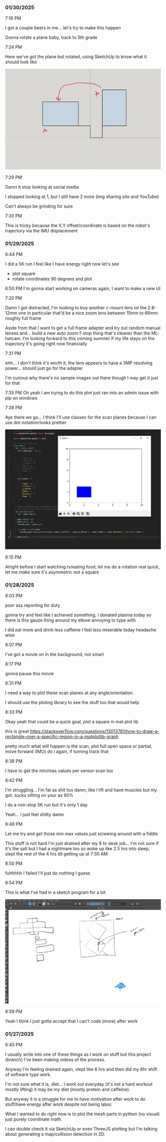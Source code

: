 ### 01/30/2025

7:18 PM

I got a couple beers in me... let's try to make this happen

Gonna rotate a plane baby, back to 5th grade

7:24 PM

Here we've got the plane but rotated, using SketchUp to know what it should look like

<img src="./devlog-media/rotate-plane-01302025.JPG"/>

7:29 PM

Damn it stop looking at social media

I stopped looking at 1, but I still have 2 more (img sharing site and YouTube)

Can't always be grinding for sure

7:30 PM

This is tricky because the X,Y offset/coordinate is based on the robot's trajectory via the IMU displacement



### 01/29/2025

6:44 PM

I did a 5K run I feel like I have energy right now let's see

- plot square
- rotate coordinates 90 degrees and plot

6:50 PM
I'm gonna start working on cameras again, I want to make a new UI

7:20 PM

Damn I got distracted, I'm looking to buy another c-mount lens lol the 2.8-12mm one in particular that'd be a nice zoom lens between 15mm to 66mm roughly full frame

Aside from that I want to get a full frame adapter and try out random manual lenses and... build a new auto zoom f-stop thing that's cleaner than the ML-hatcam. I'm looking forward to this coming summer if my life stays on the trajectory it's going right now financially

7:31 PM

ehh... I don't think it's worth it, the lens appears to have a 3MP resolving power... should just go for the adapter

I'm curious why there's no sample images out there though I may get it just for that

7:35 PM
Oh yeah I am trying to do this plot just ran into an admin issue with pip on windows

7:38 PM

Aye there we go... I think I'll use classes for the scan planes because I can use dot notation/looks prettier

<img src="./devlog-media/basic-plot-01292025.JPG"/>

8:15 PM

Alright before I start watching tv/eating food, let me do a rotation real quick, let me make sure it's asymmetric not a square



### 01/28/2025

8:03 PM

poor ass reporting for duty

gonna try and feel like I achieved something, I donated plasma today so there is this gauze thing around my elbow annoying to type with

I did eat more and drink less caffeine I feel less miserable today headache wise

8:07 PM

I've got a movie on in the background, not smart

8:17 PM

gonna pause this movie

8:31 PM

I need a way to plot these scan planes at any angle/orientation

I should use the ploting library to see the stuff too that would help

8:33 PM

Okay yeah that could be a quick goal, plot a square in mat plot lib

this is great
https://stackoverflow.com/questions/13013781/how-to-draw-a-rectangle-over-a-specific-region-in-a-matplotlib-graph

pretty much what will happen is the scan, plot full open space or partial, move forward (IMU) do i again, if turning track that

8:38 PM

I have to get the min/max values per sensor scan too

8:42 PM

I'm struggling... I'm fat as shit too damn, like I lift and have muscles but my gut, sucks sitting on your as 90%

I do a non-stop 5K run but it's only 1 day 

Yeah... I just feel shitty damn

8:48 PM

Let me try and get those min max values just screwing around with a fiddle

This stuff is not hard I'm just drained after my 8 hr desk job... I'm not sure if it's the salt but I had a nightmare too so woke up like 2.5 hrs into sleep, slept the rest of the 4 hrs till getting up at 7:30 AM

8:50 PM

fuhhhhh I failed I'll just do nothing I guess

8:54 PM

This is what I've had in a sketch program for a bit

<img src="./devlog-media/drawing-01282025.JPG"/>

8:59 PM

Yeah I think I just gotta accept that I can't code (more) after work

### 01/27/2025

6:45 PM

I usually write into one of these things as I work on stuff but this project (branch) I've been making videos of the process.

Anyway I'm feeling drained again, slept like 6 hrs and then did my 8hr shift of software type work.

I'm not sure what it is, diet... I work out everyday (it's not a hard workout mostly lifting) it may be my diet (mostly protein and caffeine).

But anyway it is a struggle for me to have motivation after work to do stuff/have energy after work despite not being labor.

What I wanted to do right now is to plot the mesh parts in python (no visual) just purely coordinate math.

I can double check it via SketchUp or even ThreeJS plotting but I'm talking about generating a map/collision detection in 2D.
